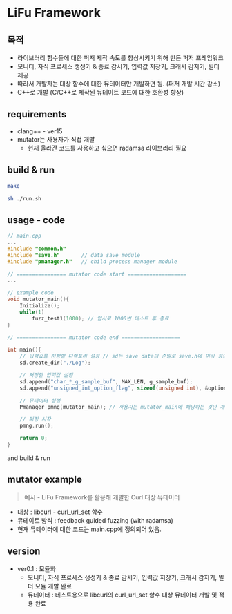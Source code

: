 # LiFu Framework

## 목적
- 라이브러리 함수들에 대한 퍼저 제작 속도를 향상시키기 위해 만든 퍼저 프레임워크
- 모니터, 자식 프로세스 생성기 & 종료 감시기, 입력값 저장기, 크래시 감지기, 빌더 제공
- 따라서 개발자는 대상 함수에 대한 뮤테이터만 개발하면 됨. (퍼저 개발 시간 감소)
- C++로 개발 (C/C++로 제작된 뮤테이트 코드에 대한 호환성 향상)

## requirements
- clang++ - ver15
- mutator는 사용자가 직접 개발 
    - 현재 올라간 코드를 사용하고 싶으면 radamsa 라이브러리 필요

## build & run
```sh
make

sh ./run.sh
```

## usage - code
```c
// main.cpp
...
#include "common.h"     
#include "save.h"       // data save module
#include "pmanager.h"   // child process manager module

// ================ mutator code start ===================
...

// example code
void mutator_main(){
    Initialize();
    while(1)
        fuzz_test1(1000); // 임시로 1000번 테스트 후 종료
}

// ================ mutator code end ===================

int main(){
    // 입력값를 저장할 디렉토리 설정 // sd는 save data의 준말로 save.h에 미리 정의 되어있음
    sd.create_dir("./Log"); 

    // 저장할 입력값 설정
    sd.append("char_*_g_sample_buf", MAX_LEN, g_sample_buf);
    sd.append("unsigned_int_option_flag", sizeof(unsigned int), &option_flag);

    // 뮤테이터 설정
    Pmanager pmng(mutator_main); // 사용자는 mutator_main에 해당하는 것만 개발하면 됨.

    // 퍼징 시작
    pmng.run();

    return 0;
}
```
and build & run

## mutator example
> 예시 - LiFu Framework를 활용해 개발한 Curl 대상 뮤테이터
- 대상 : libcurl - curl_url_set 함수
- 뮤테이트 방식 : feedback guided fuzzing (with radamsa)
- 현재 뮤테이터에 대한 코드는 main.cpp에 정의되어 있음.

## version
- ver0.1 : 모듈화
    - 모니터, 자식 프로세스 생성기 & 종료 감시기, 입력값 저장기, 크래시 감지기, 빌더 모듈 개발 완료
    - 뮤테이터 : 테스트용으로 libcurl의 curl_url_set 함수 대상 뮤테이터 개발 및 적용 완료

